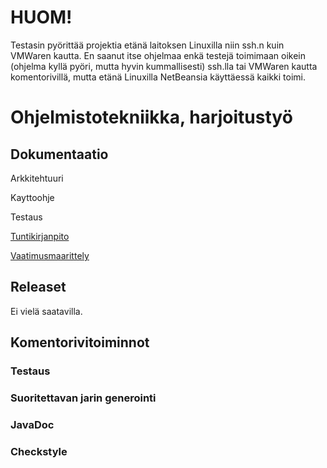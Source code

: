 # HUOM!
Testasin pyörittää projektia etänä laitoksen Linuxilla niin ssh.n kuin VMWaren kautta. En saanut itse ohjelmaa enkä testejä toimimaan oikein (ohjelma kyllä pyöri, mutta hyvin kummallisesti) ssh.lla tai VMWaren kautta komentorivillä, mutta etänä Linuxilla NetBeansia käyttäessä kaikki toimi. 


# Ohjelmistotekniikka, harjoitustyö

## Dokumentaatio
Arkkitehtuuri

Kayttoohje

Testaus

[Tuntikirjanpito](https://github.com/laaksoma/ot-harjoitustyo/blob/master/Battleships/dokumentointi/tuntikirjanpito.md)

[Vaatimusmaarittely](https://github.com/laaksoma/ot-harjoitustyo/blob/master/Battleships/dokumentointi/vaatimuusmaarittely.md)

## Releaset

Ei vielä saatavilla.

## Komentorivitoiminnot

### Testaus

### Suoritettavan jarin generointi

### JavaDoc

### Checkstyle 